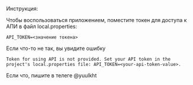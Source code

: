 Инструкция:

Чтобы воспользоваться приложением, поместите токен для доступа к АПИ в файл local.properties:

```API_TOKEN=<значение токена>```

Если что-то не так, вы увидите ошибку

```Token for using API is not provided. Set your API token in the project's local.properties file: API_TOKEN=<your-api-token-value>.```

Если что, пишите в телеге @yuulkht
